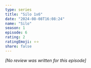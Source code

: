 ```yaml
---
type: series
title: "Silo 1x6"
date: "2024-08-08T16:08:24"
name: "Silo"
season: 1
episode: 6
rating: 2
ratingEmoji: ⭐️⭐️
share: false
---
```


_[No review was written for this episode]_
